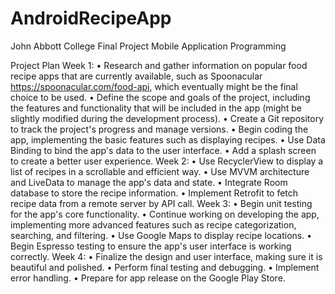 # AndroidRecipeApp
John Abbott College
Final Project
Mobile Application Programming

Project Plan
Week 1:
• Research and gather information on popular food recipe apps that are currently available, such as Spoonacular https://spoonacular.com/food-api, which eventually might be the final choice to be used.
• Define the scope and goals of the project, including the features and functionality that will be included in the app (might be slightly modified during the development process).
• Create a Git repository to track the project's progress and manage versions.
• Begin coding the app, implementing the basic features such as displaying recipes.
• Use Data Binding to bind the app's data to the user interface.
• Add a splash screen to create a better user experience.
Week 2:
• Use RecyclerView to display a list of recipes in a scrollable and efficient way.
• Use MVVM architecture and LiveData to manage the app's data and state.
• Integrate Room database to store the recipe information.
• Implement Retrofit to fetch recipe data from a remote server by API call.
Week 3:
• Begin unit testing for the app's core functionality.
• Continue working on developing the app, implementing more advanced features such as recipe categorization, searching, and filtering.
• Use Google Maps to display recipe locations.
• Begin Espresso testing to ensure the app's user interface is working correctly.
Week 4:
• Finalize the design and user interface, making sure it is beautiful and polished.
• Perform final testing and debugging.
• Implement error handling.
• Prepare for app release on the Google Play Store.
